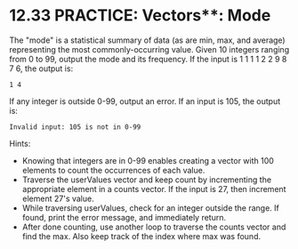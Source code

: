 # 12.33 PRACTICE: Vectors**: Mode
The "mode" is a statistical summary of data (as are min, max, and average) representing the most commonly-occurring value. Given 10 integers ranging from 0 to 99, output the mode and its frequency. If the input is 1 1 1 1 2 2 9 8 7 6, the output is:

```
1 4
```
If any integer is outside 0-99, output an error. If an input is 105, the output is:

```
Invalid input: 105 is not in 0-99
```
Hints:
* Knowing that integers are in 0-99 enables creating a vector with 100 elements to count the occurrences of each value.
* Traverse the userValues vector and keep count by incrementing the appropriate element in a counts vector. If the input is 27, then increment element 27's value.
* While traversing userValues, check for an integer outside the range. If found, print the error message, and immediately return.
* After done counting, use another loop to traverse the counts vector and find the max. Also keep track of the index where max was found.